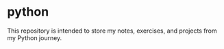 # python
This repository is intended to store my notes, exercises, and projects from my Python journey.
